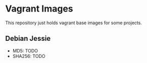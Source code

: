 Vagrant Images
==============
This repository just holds vagrant base images for some projects.

Debian Jessie
-------------
- MD5: TODO
- SHA256: TODO
